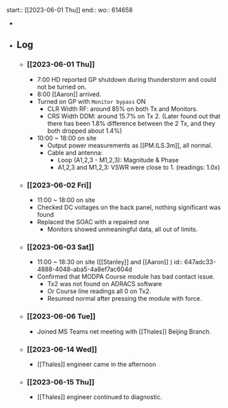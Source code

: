 start:: [[2023-06-01 Thu]]
end:: 
wo:: 614658

-
- ## Log
	- ### [[2023-06-01 Thu]]
		- 7:00 HD reported GP shutdown during thunderstorm and could not be turned on.
		- 8:00 [[Aaron]] arrived.
		- Turned on GP with `Monitor bypass` ON
			- CLR Width RF: around 85% on both Tx and Monitors.
			- CRS Width DDM: around 15.7% on Tx 2. (Later found out that there has been 1.8% difference between the 2 Tx, and they both dropped about 1.4%)
		- 10:00 ~ 18:00 on site
			- Output power measurements as [[PM.ILS.3m]], all normal.
			- Cable and antenna:
				- Loop (A1,2,3 - M1,2,3): Magnitude & Phase
				- A1,2,3 and M1,2,3: VSWR were close to 1. (readings: 1.0x)
	- ### [[2023-06-02 Fri]]
		- 11:00 ~ 18:00 on site
		- Checked DC voltages on the back panel, nothing significant was found
		- Replaced the SOAC with a repaired one
			- Monitors showed unmeaningful data, all out of limits.
	- ### [[2023-06-03 Sat]]
		- 11:00 ~ 18:30 on site ([[Stanley]] and [[Aaron]] )
		  id:: 647adc33-4888-4048-aba5-4a8ef7ac604d
		- Confirmed that MODPA Course module has bad contact issue.
			- Tx2 was not found on ADRACS software
			- Or Course line readings all 0 on Tx2.
			- Resumed normal after pressing the module with force.
	- ### [[2023-06-06 Tue]]
		- Joined MS Teams net meeting with [[Thales]] Beijing Branch.
	- ### [[2023-06-14 Wed]]
		- [[Thales]] engineer came in the afternoon
	- ### [[2023-06-15 Thu]]
		- [[Thales]] engineer continued to diagnostic.